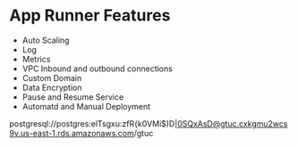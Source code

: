 # App Runner Features
* Auto Scaling
* Log
* Metrics
* VPC Inbound and outbound connections
* Custom Domain
* Data Encryption
* Pause and Resume Service
* Automatd and Manual Deployment

postgresql://postgres:elTsgxu:zfR{k0VMi$)D|0SQxAsD@gtuc.cxkgmu2wcs9v.us-east-1.rds.amazonaws.com/gtuc